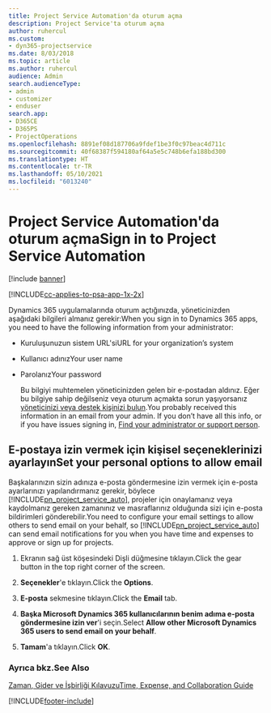 ```yaml
---
title: Project Service Automation'da oturum açma
description: Project Service'ta oturum açma
author: ruhercul
ms.custom:
- dyn365-projectservice
ms.date: 8/03/2018
ms.topic: article
ms.author: ruhercul
audience: Admin
search.audienceType:
- admin
- customizer
- enduser
search.app:
- D365CE
- D365PS
- ProjectOperations
ms.openlocfilehash: 8891ef08d187706a9fdef1be3f0c97beac4d711c
ms.sourcegitcommit: 40f68387f594180af64a5e5c748b6efa188bd300
ms.translationtype: HT
ms.contentlocale: tr-TR
ms.lasthandoff: 05/10/2021
ms.locfileid: "6013240"
---
```

# <a name="sign-in-to-project-service-automation"></a><span data-ttu-id="bbe8e-103">Project Service Automation'da oturum açma</span><span class="sxs-lookup"><span data-stu-id="bbe8e-103">Sign in to Project Service Automation</span></span>

[!include [banner](../includes/psa-now-project-operations.md)]

[!INCLUDE[cc-applies-to-psa-app-1x-2x](../includes/cc-applies-to-psa-app-1x-2x.md)]

<span data-ttu-id="bbe8e-104">Dynamics 365 uygulamalarında oturum açtığınızda, yöneticinizden aşağıdaki bilgileri almanız gerekir:</span><span class="sxs-lookup"><span data-stu-id="bbe8e-104">When you sign in to Dynamics 365 apps, you need to have the following information from your administrator:</span></span>  
  
- <span data-ttu-id="bbe8e-105">Kuruluşunuzun sistem URL'si</span><span class="sxs-lookup"><span data-stu-id="bbe8e-105">URL for your organization’s system</span></span>  
  
- <span data-ttu-id="bbe8e-106">Kullanıcı adınız</span><span class="sxs-lookup"><span data-stu-id="bbe8e-106">Your user name</span></span>  
  
- <span data-ttu-id="bbe8e-107">Parolanız</span><span class="sxs-lookup"><span data-stu-id="bbe8e-107">Your password</span></span>  
  
  <span data-ttu-id="bbe8e-108">Bu bilgiyi muhtemelen yöneticinizden gelen bir e-postadan aldınız. Eğer bu bilgiye sahip değilseniz veya oturum açmakta sorun yaşıyorsanız [ yöneticinizi veya destek kişinizi bulun](/dynamics365/customerengagement/on-premises/basics/find-administrator-support).</span><span class="sxs-lookup"><span data-stu-id="bbe8e-108">You probably received this information in an email from your admin. If you don’t have all this info, or if you have issues signing in, [Find your administrator or support person](/dynamics365/customerengagement/on-premises/basics/find-administrator-support).</span></span>  
  
## <a name="set-your-personal-options-to-allow-email"></a><span data-ttu-id="bbe8e-109">E-postaya izin vermek için kişisel seçeneklerinizi ayarlayın</span><span class="sxs-lookup"><span data-stu-id="bbe8e-109">Set your personal options to allow email</span></span>  
 <span data-ttu-id="bbe8e-110">Başkalarınızın sizin adınıza e-posta göndermesine izin vermek için e-posta ayarlarınızı yapılandırmanız gerekir, böylece [!INCLUDE[pn_project_service_auto](../includes/pn-project-service-auto.md)], projeler için onaylamanız veya kaydolmanız gereken zamanınız ve masraflarınız olduğunda sizi için e-posta bildirimleri gönderebilir.</span><span class="sxs-lookup"><span data-stu-id="bbe8e-110">You need to configure your email settings to allow others to send email on your behalf, so [!INCLUDE[pn_project_service_auto](../includes/pn-project-service-auto.md)] can send email notifications for you when you have time and expenses to approve or sign up for projects.</span></span>  
  
1.  <span data-ttu-id="bbe8e-111">Ekranın sağ üst köşesindeki Dişli düğmesine tıklayın.</span><span class="sxs-lookup"><span data-stu-id="bbe8e-111">Click the gear button in the top right corner of the screen.</span></span>  
  
2.  <span data-ttu-id="bbe8e-112">**Seçenekler**'e tıklayın.</span><span class="sxs-lookup"><span data-stu-id="bbe8e-112">Click the **Options**.</span></span>  
  
3.  <span data-ttu-id="bbe8e-113">**E-posta** sekmesine tıklayın.</span><span class="sxs-lookup"><span data-stu-id="bbe8e-113">Click the **Email** tab.</span></span>  
  
4.  <span data-ttu-id="bbe8e-114">**Başka Microsoft Dynamics 365 kullanıcılarının benim adıma e-posta göndermesine izin ver**'i seçin.</span><span class="sxs-lookup"><span data-stu-id="bbe8e-114">Select **Allow other Microsoft Dynamics 365 users to send email on your behalf**.</span></span>  
  
5.  <span data-ttu-id="bbe8e-115">**Tamam**'a tıklayın.</span><span class="sxs-lookup"><span data-stu-id="bbe8e-115">Click **OK**.</span></span>  
  
### <a name="see-also"></a><span data-ttu-id="bbe8e-116">Ayrıca bkz.</span><span class="sxs-lookup"><span data-stu-id="bbe8e-116">See Also</span></span>  
 [<span data-ttu-id="bbe8e-117">Zaman, Gider ve İşbirliği Kılavuzu</span><span class="sxs-lookup"><span data-stu-id="bbe8e-117">Time, Expense, and Collaboration Guide</span></span>](../psa/time-expense-collaboration-guide.md)


[!INCLUDE[footer-include](../includes/footer-banner.md)]